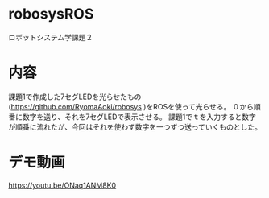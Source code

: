 # robosysROS
ロボットシステム学課題２
# 内容
課題1で作成した7セグLEDを光らせたもの(https://github.com/RyomaAoki/robosys  )をROSを使って光らせる。
０から順番に数字を送り、それを7セグLEDで表示させる。
課題1でｔを入力すると数字が順番に流れたが、今回はそれを使わず数字を一つずつ送っていくものとした。
# デモ動画
https://youtu.be/ONaq1ANM8K0
